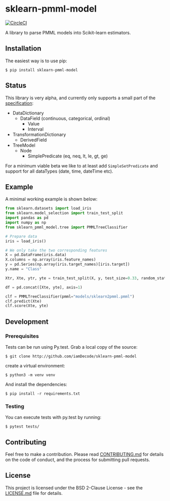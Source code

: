 # sklearn-pmml-model

[![CircleCI](https://circleci.com/gh/iamDecode/sklearn-pmml-model.svg?style=shield)](https://circleci.com/gh/iamDecode/sklearn-pmml-model)

A library to parse PMML models into Scikit-learn estimators.

## Installation

The easiest way is to use pip:

```
$ pip install sklearn-pmml-model
```

## Status
This library is very alpha, and currently only supports a small part of the [specification](http://dmg.org/pmml/v4-3/GeneralStructure.html):
- DataDictionary
  - DataField (continuous, categorical, ordinal)
    - Value
    - Interval
- TransformationDictionary
  - DerivedField
- TreeModel
  - Node
    - SimplePredicate (eq, neq, lt, le, gt, ge)
    
For a minimum viable beta we like to at least add `SimpleSetPredicate` and support for all dataTypes (date, time, dateTime etc).

## Example
A minimal working example is shown below:

```python
from sklearn.datasets import load_iris
from sklearn.model_selection import train_test_split
import pandas as pd
import numpy as np
from sklearn_pmml_model.tree import PMMLTreeClassifier

# Prepare data
iris = load_iris()

# We only take the two corresponding features
X = pd.DataFrame(iris.data)
X.columns = np.array(iris.feature_names)
y = pd.Series(np.array(iris.target_names)[iris.target])
y.name = "Class"

Xtr, Xte, ytr, yte = train_test_split(X, y, test_size=0.33, random_state=123)

df = pd.concat([Xte, yte], axis=1)

clf = PMMLTreeClassifier(pmml="models/sklearn2pmml.pmml")
clf.predict(Xte)
clf.score(Xte, yte)
```

## Development

### Prerequisites

Tests can be run using Py.test. Grab a local copy of the source:

```
$ git clone http://github.com/iamDecode/sklearn-pmml-model
```

create a virtual environment:
```
$ python3 -m venv venv
```

And install the dependencies:

```
$ pip install -r requirements.txt
```

### Testing

You can execute tests with py.test by running:
```
$ pytest tests/
```

## Contributing

Feel free to make a contribution. Please read [CONTRIBUTING.md]() for details on the code of conduct, and the process for submitting pull requests.

## License

This project is licensed under the BSD 2-Clause License - see the [LICENSE.md](LICENSE.md) file for details.
